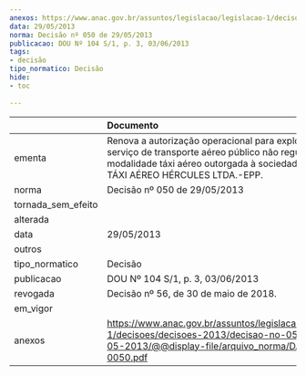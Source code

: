 ```yaml
---
anexos: https://www.anac.gov.br/assuntos/legislacao/legislacao-1/decisoes/decisoes-2013/decisao-no-050-de-29-05-2013/@@display-file/arquivo_norma/DA2013-0050.pdf
data: 29/05/2013
norma: Decisão nº 050 de 29/05/2013
publicacao: DOU Nº 104 S/1, p. 3, 03/06/2013
tags:
- decisão
tipo_normatico: Decisão
hide: 
- toc 
 
---
```


|                    | Documento                                                                                                                                                                                    |
|:-------------------|:---------------------------------------------------------------------------------------------------------------------------------------------------------------------------------------------|
| ementa             | Renova a autorização operacional para exploração de serviço de transporte aéreo público não regular na modalidade táxi aéreo outorgada à sociedade empresária TÁXI AÉREO HÉRCULES LTDA.-EPP. |
| norma              | Decisão nº 050 de 29/05/2013                                                                                                                                                                 |
| tornada_sem_efeito |                                                                                                                                                                                              |
| alterada           |                                                                                                                                                                                              |
| data               | 29/05/2013                                                                                                                                                                                   |
| outros             |                                                                                                                                                                                              |
| tipo_normatico     | Decisão                                                                                                                                                                                      |
| publicacao         | DOU Nº 104 S/1, p. 3, 03/06/2013                                                                                                                                                             |
| revogada           | Decisão nº 56, de 30 de maio de 2018.                                                                                                                                                        |
| em_vigor           |                                                                                                                                                                                              |
| anexos             | https://www.anac.gov.br/assuntos/legislacao/legislacao-1/decisoes/decisoes-2013/decisao-no-050-de-29-05-2013/@@display-file/arquivo_norma/DA2013-0050.pdf                                    |